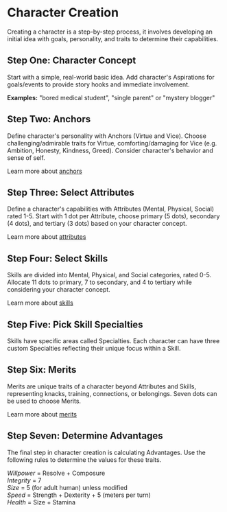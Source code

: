 # **Character Creation**
Creating a character is a step-by-step process, it involves developing an initial idea with goals, personality, and traits to determine their capabilities.

## **Step One: Character Concept**
Start with a simple, real-world basic idea. Add character's Aspirations for goals/events to provide story hooks and immediate involvement.

**Examples:** "bored medical student", "single parent" or "mystery blogger"

## **Step Two: Anchors**

Define character's personality with Anchors (Virtue and Vice). Choose challenging/admirable traits for Virtue, comforting/damaging for Vice (e.g. Ambition, Honesty, Kindness, Greed). Consider character's behavior and sense of self.

Learn more about [anchors](/character/anchors)

## **Step Three: Select Attributes**
Define a character's capabilities with Attributes (Mental, Physical, Social) rated 1-5. Start with 1 dot per Attribute, choose primary (5 dots), secondary (4 dots), and tertiary (3 dots) based on your  character concept.

Learn more about [attributes](/character/attributes)

## **Step Four: Select Skills**

Skills are divided into Mental, Physical, and Social categories, rated 0-5. Allocate 11 dots to primary, 7 to secondary, and 4 to tertiary while considering your character concept.

Learn more about [skills](/character/skills)

## **Step Five: Pick Skill Specialties**
Skills have specific areas called Specialties. Each character can have three custom Specialties reflecting their unique focus within a Skill.

## **Step Six: Merits**
Merits are unique traits of a character beyond Attributes and Skills, representing knacks, training, connections, or belongings. Seven dots can be used to choose Merits.

Learn more about [merits](/character/merits)

## **Step Seven: Determine Advantages**
The final step in character creation is calculating Advantages.
Use the following rules to determine the values for these traits.

*Willpower* = Resolve + Composure\
*Integrity* = 7\
*Size* = 5 (for adult human) unless modified\
*Speed* = Strength + Dexterity + 5 (meters per turn)\
*Health* = Size + Stamina